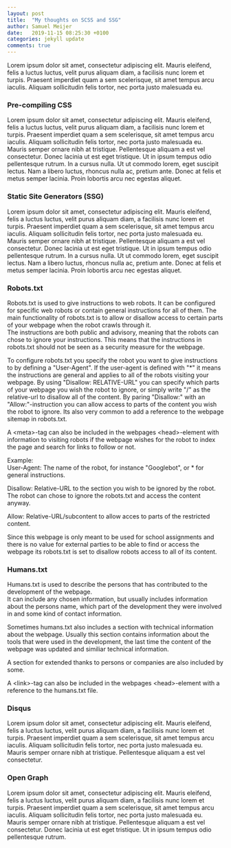 ```yaml
---
layout: post
title:  "My thoughts on SCSS and SSG"
author: Samuel Meijer
date:   2019-11-15 08:25:30 +0100
categories: jekyll update
comments: true
---
```

Lorem ipsum dolor sit amet, consectetur adipiscing elit. Mauris eleifend, felis a luctus luctus, velit purus aliquam diam, a facilisis nunc lorem et turpis. Praesent imperdiet quam a sem scelerisque, sit amet tempus arcu iaculis. Aliquam sollicitudin felis tortor, nec porta justo malesuada eu. 

### Pre-compiling CSS
Lorem ipsum dolor sit amet, consectetur adipiscing elit. Mauris eleifend, felis a luctus luctus, velit purus aliquam diam, a facilisis nunc lorem et turpis. Praesent imperdiet quam a sem scelerisque, sit amet tempus arcu iaculis. Aliquam sollicitudin felis tortor, nec porta justo malesuada eu. Mauris semper ornare nibh at tristique. Pellentesque aliquam a est vel consectetur. Donec lacinia ut est eget tristique. Ut in ipsum tempus odio pellentesque rutrum. In a cursus nulla. Ut ut commodo lorem, eget suscipit lectus. Nam a libero luctus, rhoncus nulla ac, pretium ante. Donec at felis et metus semper lacinia. Proin lobortis arcu nec egestas aliquet.

### Static Site Generators (SSG)
Lorem ipsum dolor sit amet, consectetur adipiscing elit. Mauris eleifend, felis a luctus luctus, velit purus aliquam diam, a facilisis nunc lorem et turpis. Praesent imperdiet quam a sem scelerisque, sit amet tempus arcu iaculis. Aliquam sollicitudin felis tortor, nec porta justo malesuada eu. Mauris semper ornare nibh at tristique. Pellentesque aliquam a est vel consectetur. Donec lacinia ut est eget tristique. Ut in ipsum tempus odio pellentesque rutrum. In a cursus nulla. Ut ut commodo lorem, eget suscipit lectus. Nam a libero luctus, rhoncus nulla ac, pretium ante. Donec at felis et metus semper lacinia. Proin lobortis arcu nec egestas aliquet.

### Robots.txt
Robots.txt is used to give instructions to web robots. It can be configured for specific web robots or contain general instructions for all of them. The main functionality of robots.txt is to allow or disallow access to certain parts of your webpage when the robot crawls through it.  
The instructions are both public and advisory, meaning that the robots can chose to ignore your instructions. 
This means that the instructions in robots.txt should not be seen as a security measure for the webpage.

To configure robots.txt you specify the robot you want to give instructions to by defining a "User-Agent". If the user-agent is defined with "*" it means the instructions are general and applies to all of the robots visiting your webpage. By using "Disallow: RELATIVE-URL" you can specify which parts of your webpage you wish the robot to ignore, or simply write "/" as the relative-url to disallow all of the content. By paring "Disallow:" with an "Allow:"-instruction you can allow access to parts of the content you wish the robot to ignore.
Its also very common to add a reference to the webpage sitemap in robots.txt.  

A &lt;meta&gt;-tag can also be included in the webpages &lt;head&gt;-element with information to visiting robots if the webpage wishes for the robot to index the page and search for links to follow or not.

Example:  
User-Agent: The name of the robot, for instance "Googlebot", or * for general instructions.

Disallow: Relative-URL to the section you wish to be ignored by the robot.  
The robot can chose to ignore the robots.txt and access the content anyway.

Allow: Relative-URL/subcontent to allow acces to parts of the restricted content.

Since this webpage is only meant to be used for school assignments and there is no value for external parties to be able to find or access the webpage its robots.txt is set to disallow robots access to all of its content.

### Humans.txt
Humans.txt is used to describe the persons that has contributed to the development of the webpage.  
It can include any chosen information, but usually includes information about the persons name, which part of the development they were involved in and some kind of contact information.  

Sometimes humans.txt also includes a section with technical information about the webpage. Usually this section contains information about the tools that were used in the development, the last time the content of the webpage was updated and similiar technical information.

A section for extended thanks to persons or companies are also included by some.

A &lt;link&gt;-tag can also be included in the webpages &lt;head&gt;-element with a reference to the humans.txt file.

### Disqus
Lorem ipsum dolor sit amet, consectetur adipiscing elit. Mauris eleifend, felis a luctus luctus, velit purus aliquam diam, a facilisis nunc lorem et turpis. Praesent imperdiet quam a sem scelerisque, sit amet tempus arcu iaculis. Aliquam sollicitudin felis tortor, nec porta justo malesuada eu. Mauris semper ornare nibh at tristique. Pellentesque aliquam a est vel consectetur.

### Open Graph
Lorem ipsum dolor sit amet, consectetur adipiscing elit. Mauris eleifend, felis a luctus luctus, velit purus aliquam diam, a facilisis nunc lorem et turpis. Praesent imperdiet quam a sem scelerisque, sit amet tempus arcu iaculis. Aliquam sollicitudin felis tortor, nec porta justo malesuada eu. Mauris semper ornare nibh at tristique. Pellentesque aliquam a est vel consectetur. Donec lacinia ut est eget tristique. Ut in ipsum tempus odio pellentesque rutrum.